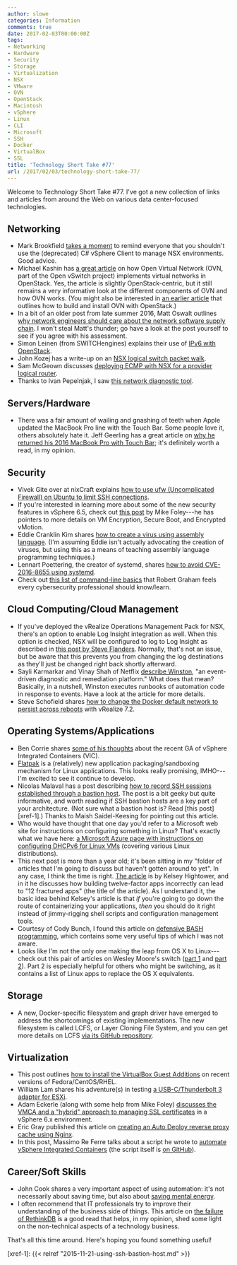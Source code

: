 ```yaml
---
author: slowe
categories: Information
comments: true
date: 2017-02-03T00:00:00Z
tags:
- Networking
- Hardware
- Security
- Storage
- Virtualization
- NSX
- VMware
- OVN
- OpenStack
- Macintosh
- vSphere
- Linux
- CLI
- Microsoft
- SSH
- Docker
- VirtualBox
- SSL
title: 'Technology Short Take #77'
url: /2017/02/03/technology-short-take-77/
---
```


Welcome to Technology Short Take #77. I've got a new collection of links and articles from around the Web on various data center-focused technologies.

## Networking

* Mark Brookfield [takes a moment][link-6] to remind everyone that you shouldn't use the (deprecated) C# vSphere Client to manage NSX environments. Good advice.
* Michael Kashin has [a great article][link-9] on how Open Virtual Network (OVN, part of the Open vSwitch project) implements virtual networks in OpenStack. Yes, the article is slightly OpenStack-centric, but it still remains a very informative look at the different components of OVN and how OVN works. (You might also be interested in [an earlier article][link-10] that outlines how to build and install OVN with OpenStack.)
* In a bit of an older post from late summer 2016, Matt Oswalt outlines [why network engineers should care about the network software supply chain][link-11]. I won't steal Matt's thunder; go have a look at the post yourself to see if you agree with his assessment.
* Simon Leinen (from SWITCHengines) explains their use of [IPv6 with OpenStack][link-15].
* John Kozej has a write-up on an [NSX logical switch packet walk][link-17].
* Sam McGeown discusses [deploying ECMP with NSX for a provider logical router][link-18].
* Thanks to Ivan Pepelnjak, I saw [this network diagnostic tool][link-29].

## Servers/Hardware

* There was a fair amount of wailing and gnashing of teeth when Apple updated the MacBook Pro line with the Touch Bar. Some people love it, others absolutely hate it. Jeff Geerling has a great article on [why he returned his 2016 MacBook Pro with Touch Bar][link-33]; it's definitely worth a read, in my opinion.

## Security

* Vivek Gite over at nixCraft explains [how to use ufw (Uncomplicated Firewall) on Ubuntu to limit SSH connections][link-19].
* If you're interested in learning more about some of the new security features in vSphere 6.5, check out [this post][link-20] by Mike Foley---he has pointers to more details on VM Encryption, Secure Boot, and Encrypted vMotion.
* Eddie Cranklin Kim shares [how to create a virus using assembly language][link-28]. (I'm assuming Eddie isn't actually advocating the creation of viruses, but using this as a means of teaching assembly language programming techniques.)
* Lennart Poettering, the creator of systemd, shares [how to avoid CVE-2016-8655 using systemd][link-30].
* Check out [this list of command-line basics][link-32] that Robert Graham feels every cybersecurity professional should know/learn.

## Cloud Computing/Cloud Management

* If you've deployed the vRealize Operations Management Pack for NSX, there's an option to enable Log Insight integration as well. When this option is checked, NSX will be configured to log to Log Insight as described in [this post by Steve Flanders][link-4]. Normally, that's not an issue, but be aware that this prevents you from changing the log destinations as they'll just be changed right back shortly afterward.
* Sayli Karmarkar and Vinay Shah of Netflix [describe Winston][link-12], "an event-driven diagnostic and remediation platform." What does that mean? Basically, in a nutshell, Winston executes runbooks of automation code in response to events. Have a look at the article for more details.
* Steve Schofield shares [how to change the Docker default network to persist across reboots][link-21] with vRealize 7.2.

## Operating Systems/Applications

* Ben Corrie shares [some of his thoughts][link-3] about the recent GA of vSphere Integrated Containers (VIC).
* [Flatpak][link-5] is a (relatively) new application packaging/sandboxing mechanism for Linux applications. This looks really promising, IMHO---I'm excited to see it continue to develop.
* Nicolas Malaval has a post describing [how to record SSH sessions established through a bastion host][link-8]. The post is a bit geeky but quite informative, and worth reading if SSH bastion hosts are a key part of your architecture. (Not sure what a bastion host is? Read [this post][xref-1].) Thanks to Maish Saidel-Keesing for pointing out this article.
* Who would have thought that one day you'd refer to a Microsoft web site for instructions on configuring something in Linux? That's exactly what we have here: [a Microsoft Azure page with instructions on configuring DHCPv6 for Linux VMs][link-13] (covering various Linux distributions).
* This next post is more than a year old; it's been sitting in my "folder of articles that I'm going to discuss but haven't gotten around to yet". In any case, I think the time is right. [The article][link-14] is by Kelsey Hightower, and in it he discusses how building twelve-factor apps incorrectly can lead to "12 fractured apps" (the title of the article). As I understand it, the basic idea behind Kelsey's article is that _if_ you're going to go down the route of containerizing your applications, _then_ you should do it right instead of jimmy-rigging shell scripts and configuration management tools.
* Courtesy of Cody Bunch, I found this article on [defensive BASH programming][link-16], which contains some very useful tips of which I was not aware.
* Looks like I'm not the only one making the leap from OS X to Linux---check out this pair of articles on Wesley Moore's switch ([part 1][link-26] and [part 2][link-27]). Part 2 is especially helpful for others who might be switching, as it contains a list of Linux apps to replace the OS X equivalents.

## Storage

* A new, Docker-specific filesystem and graph driver have emerged to address the shortcomings of existing implementations. The new filesystem is called LCFS, or Layer Cloning File System, and you can get more details on LCFS [via its GitHub repository][link-34].

## Virtualization

* This post outlines [how to install the VirtualBox Guest Additions][link-1] on recent versions of Fedora/CentOS/RHEL.
* William Lam shares his adventure(s) in testing [a USB-C/Thunderbolt 3 adapter for ESXi][link-2].
* Adam Eckerle (along with some help from Mike Foley) [discusses the VMCA and a "hybrid" approach to managing SSL certificates][link-7] in a vSphere 6.x environment.
* Eric Gray published this article on [creating an Auto Deploy reverse proxy cache using Nginx][link-22].
* In this post, Massimo Re Ferre talks about a script he wrote to [automate vSphere Integrated Containers][link-23] (the script itself is [on GitHub][link-24]).

## Career/Soft Skills

* John Cook shares a very important aspect of using automation: it's not necessarily about saving time, but also about [saving mental energy][link-25].
* I often recommend that IT professionals try to improve their understanding of the business side of things. This article on [the failure of RethinkDB][link-31] is a good read that helps, in my opinion, shed some light on the non-technical aspects of a technology business.

That's all this time around. Here's hoping you found something useful!



[link-1]: https://www.if-not-true-then-false.com/2010/install-virtualbox-guest-additions-on-fedora-centos-red-hat-rhel/
[link-2]: http://www.virtuallyghetto.com/2017/01/functional-usb-c-thunderbolt-3-ethernet-adapter-for-esxi-5-5-6-0-6-5.html
[link-3]: http://bensdoings.com/2017/01/19/vics-uncool-ga/
[link-4]: http://sflanders.net/2015/12/21/logging-nsx-with-log-insight/
[link-5]: http://flatpak.org/
[link-6]: https://virtualhobbit.com/2017/01/27/dont-cripple-your-nsx-installation-with-host-profiles-and-the-c-client/
[link-7]: https://blogs.vmware.com/vsphere/2017/01/walkthrough-hybrid-ssl-certificate-replacement.html
[link-8]: https://aws.amazon.com/blogs/security/how-to-record-ssh-sessions-established-through-a-bastion-host/
[link-9]: http://networkop.co.uk/blog/2016/12/10/ovn-part2/
[link-10]: http://networkop.co.uk/blog/2016/11/27/ovn-part1/
[link-11]: https://keepingitclassless.net/2016/08/importance-network-supply-chain/
[link-12]: http://techblog.netflix.com/2016/08/introducing-winston-event-driven.html
[link-13]: https://docs.microsoft.com/en-us/azure/load-balancer/load-balancer-ipv6-for-linux
[link-14]: https://medium.com/@kelseyhightower/12-fractured-apps-1080c73d481c#.v4n8th7ac
[link-15]: https://cloudblog.switch.ch/2016/07/07/switchengines-under-the-hood-basic-ipv6-configuration/
[link-16]: http://www.kfirlavi.com/blog/2012/11/14/defensive-bash-programming/
[link-17]: https://thewificable.com/2017/01/30/nsx-logical-switch-packet-walk/
[link-18]: http://www.definit.co.uk/2017/01/deploying-ecmp-for-nsx-provider-logical-router/
[link-19]: https://www.cyberciti.biz/faq/howto-limiting-ssh-connections-with-ufw-on-ubuntu-debian/
[link-20]: https://blogs.vmware.com/vsphere/2017/01/vsphere-6-5-security-product-walkthroughs.html
[link-21]: http://iislogs.com/steveschofield/2017/01/12/change-docker-default-network-to-persist-reboots-and-vrealize-automation/
[link-22]: http://www.vcritical.com/2017/01/easy-auto-deploy-reverse-proxy-cache-with-an-nginx-container/
[link-23]: http://www.it20.info/2017/01/automating-vsphere-integrated-containers-deployments/
[link-24]: https://github.com/mreferre/vic-product-machine
[link-25]: https://www.johndcook.com/blog/2015/12/22/automate-to-save-mental-energy-not-time/
[link-26]: http://bitcannon.net/post/finding-an-alternative-to-mac-os-x/
[link-27]: http://bitcannon.net/post/finding-an-alternative-to-mac-os-x-part-2/
[link-28]: https://cranklin.wordpress.com/2016/12/26/how-to-create-a-virus-using-the-assembly-language/
[link-29]: https://github.com/mehrdadrad/mylg
[link-30]: http://0pointer.net/blog/avoiding-cve-2016-8655-with-systemd.html
[link-31]: http://www.defstartup.org/2017/01/18/why-rethinkdb-failed.html
[link-32]: http://blog.erratasec.com/2017/01/the-command-line-for-cybersec.html
[link-33]: https://www.jeffgeerling.com/blog/2017/i-returned-my-2016-macbook-pro-touch-bar
[link-34]: https://github.com/portworx/lcfs
[xref-1]: {{< relref "2015-11-21-using-ssh-bastion-host.md" >}}
